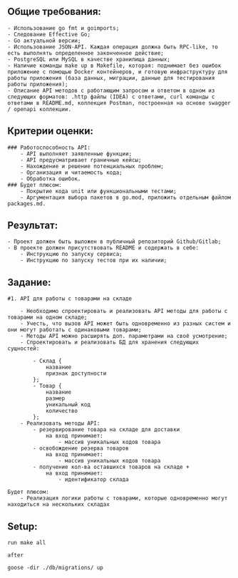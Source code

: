 ## Общие требования:
    - Использование go fmt и goimports;
    - Следование Effective Go;
    - Go актуальной версии;
    - Использование JSON-API. Каждая операция должна быть RPC-like, то есть выполнять определенное законченное действие;
    - PostgreSQL или MySQL в качестве хранилища данных;
    - Наличие команды make up в Makefile, которая: поднимает без ошибок приложение с помощью Docker контейнеров, и готовую инфраструктуру для работы приложения (база данных, миграции, данные для тестирования работы приложения);
    - Описание API методов с работающим запросом и ответом в одном из следующих форматов: .http файлы (IDEA) с ответами, curl команды с ответами в README.md, коллекция Postman, построенная на основе swagger / openapi коллекции.

## Критерии оценки:
    ### Работоспособность API:
        - API выполняет заявленные функции;
        - API предусматривает граничные кейсы;
        - Нахождение и решение потенциальных проблем;
        - Организация и читаемость кода;
        - Обработка ошибок.
    ### Будет плюсом:
        - Покрытие кода unit или функциональными тестами;
        - Аргументация выбора пакетов в go.mod, приложить отдельным файлом packages.md.

## Результат:
    - Проект должен быть выложен в публичный репозиторий Github/Gitlab;
    - В проекте должен присутствовать README и содержать в себе:
        - Инструкцию по запуску сервиса;
        - Инструкцию по запуску тестов при их наличии;

## Задание:
    #1. API для работы с товарами на складе

        - Необходимо спроектировать и реализовать API методы для работы с товарами на одном складе;
        - Учесть, что вызов API может быть одновременно из разных систем и они могут работать с одинаковыми товарами;
        - Методы API можно расширять доп. параметрами на своё усмотрение;
        - Спроектировать и реализовать БД для хранения следующих сущностей:

            - Склад {
                название
                признак доступности
            };
            - Товар {
                название
                размер
                уникальный код
                количество
            };
        - Реализовать методы API:
            - резервирование товара на складе для доставки
                на вход принимает:
                    - массив уникальных кодов товара
            - освобождение резерва товаров
                на вход принимает:
                    - массив уникальных кодов товара
            - получение кол-ва оставшихся товаров на складе + 
                на вход принимает:
                    - идентификатор склада
    
    Будет плюсом:
        - Реализация логики работы с товарами, которые одновременно могут находиться на нескольких складах

## Setup:
    run make all

    after 

    goose -dir ./db/migrations/ up

